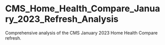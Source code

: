 # CMS_Home_Health_Compare_January_2023_Refresh_Analysis
Comprehensive analysis of the CMS January 2023 Home Health Compare refresh.
